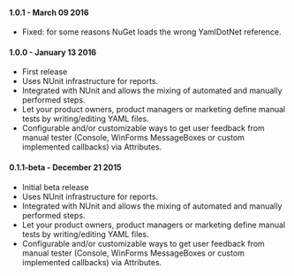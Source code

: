 #### 1.0.1 - March 09 2016
* Fixed: for some reasons NuGet loads the wrong YamlDotNet reference.

#### 1.0.0 - January 13 2016
* First release
* Uses NUnit infrastructure for reports.
* Integrated with NUnit and allows the mixing of automated and manually performed steps.
* Let your product owners, product managers or marketing define manual tests by writing/editing YAML files.
* Configurable and/or customizable ways to get user feedback from manual tester (Console, WinForms MessageBoxes or custom implemented callbacks) via Attributes.

#### 0.1.1-beta - December 21 2015
* Initial beta release
* Uses NUnit infrastructure for reports.
* Integrated with NUnit and allows the mixing of automated and manually performed steps.
* Let your product owners, product managers or marketing define manual tests by writing/editing YAML files.
* Configurable and/or customizable ways to get user feedback from manual tester (Console, WinForms MessageBoxes or custom implemented callbacks) via Attributes.
